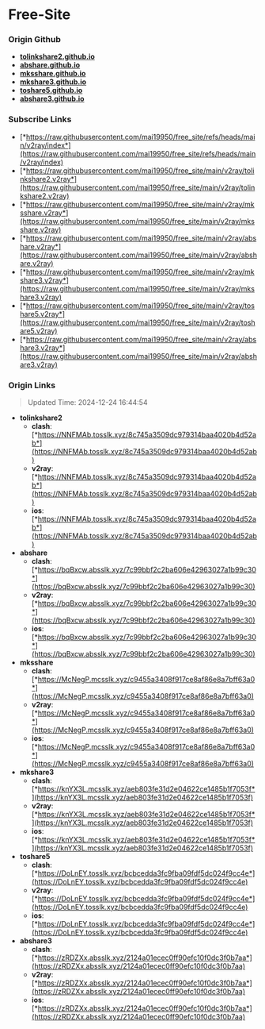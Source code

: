 # Free-Site

### Origin Github

- [**tolinkshare2.github.io**](https://github.com/tolinkshare2/tolinkshare2.github.io)
- [**abshare.github.io**](https://github.com/abshare/abshare.github.io)
- [**mksshare.github.io**](https://github.com/mksshare/mksshare.github.io)
- [**mkshare3.github.io**](https://github.com/mkshare3/mkshare3.github.io)
- [**toshare5.github.io**](https://github.com/toshare5/toshare5.github.io)
- [**abshare3.github.io**](https://github.com/abshare3/abshare3.github.io)

### Subscribe Links

- [*https://raw.githubusercontent.com/mai19950/free_site/refs/heads/main/v2ray/index*](https://raw.githubusercontent.com/mai19950/free_site/refs/heads/main/v2ray/index)
- [*https://raw.githubusercontent.com/mai19950/free_site/main/v2ray/tolinkshare2.v2ray*](https://raw.githubusercontent.com/mai19950/free_site/main/v2ray/tolinkshare2.v2ray)
- [*https://raw.githubusercontent.com/mai19950/free_site/main/v2ray/mksshare.v2ray*](https://raw.githubusercontent.com/mai19950/free_site/main/v2ray/mksshare.v2ray)
- [*https://raw.githubusercontent.com/mai19950/free_site/main/v2ray/abshare.v2ray*](https://raw.githubusercontent.com/mai19950/free_site/main/v2ray/abshare.v2ray)
- [*https://raw.githubusercontent.com/mai19950/free_site/main/v2ray/mkshare3.v2ray*](https://raw.githubusercontent.com/mai19950/free_site/main/v2ray/mkshare3.v2ray)
- [*https://raw.githubusercontent.com/mai19950/free_site/main/v2ray/toshare5.v2ray*](https://raw.githubusercontent.com/mai19950/free_site/main/v2ray/toshare5.v2ray)
- [*https://raw.githubusercontent.com/mai19950/free_site/main/v2ray/abshare3.v2ray*](https://raw.githubusercontent.com/mai19950/free_site/main/v2ray/abshare3.v2ray)

### Origin Links

> Updated Time: 2024-12-24 16:44:54

- **tolinkshare2**
  - **clash**: [*https://NNFMAb.tosslk.xyz/8c745a3509dc979314baa4020b4d52ab*](https://NNFMAb.tosslk.xyz/8c745a3509dc979314baa4020b4d52ab)
  - **v2ray**: [*https://NNFMAb.tosslk.xyz/8c745a3509dc979314baa4020b4d52ab*](https://NNFMAb.tosslk.xyz/8c745a3509dc979314baa4020b4d52ab)
  - **ios**: [*https://NNFMAb.tosslk.xyz/8c745a3509dc979314baa4020b4d52ab*](https://NNFMAb.tosslk.xyz/8c745a3509dc979314baa4020b4d52ab)
- **abshare**
  - **clash**: [*https://bqBxcw.absslk.xyz/7c99bbf2c2ba606e42963027a1b99c30*](https://bqBxcw.absslk.xyz/7c99bbf2c2ba606e42963027a1b99c30)
  - **v2ray**: [*https://bqBxcw.absslk.xyz/7c99bbf2c2ba606e42963027a1b99c30*](https://bqBxcw.absslk.xyz/7c99bbf2c2ba606e42963027a1b99c30)
  - **ios**: [*https://bqBxcw.absslk.xyz/7c99bbf2c2ba606e42963027a1b99c30*](https://bqBxcw.absslk.xyz/7c99bbf2c2ba606e42963027a1b99c30)
- **mksshare**
  - **clash**: [*https://McNegP.mcsslk.xyz/c9455a3408f917ce8af86e8a7bff63a0*](https://McNegP.mcsslk.xyz/c9455a3408f917ce8af86e8a7bff63a0)
  - **v2ray**: [*https://McNegP.mcsslk.xyz/c9455a3408f917ce8af86e8a7bff63a0*](https://McNegP.mcsslk.xyz/c9455a3408f917ce8af86e8a7bff63a0)
  - **ios**: [*https://McNegP.mcsslk.xyz/c9455a3408f917ce8af86e8a7bff63a0*](https://McNegP.mcsslk.xyz/c9455a3408f917ce8af86e8a7bff63a0)
- **mkshare3**
  - **clash**: [*https://knYX3L.mcsslk.xyz/aeb803fe31d2e04622ce1485b1f7053f*](https://knYX3L.mcsslk.xyz/aeb803fe31d2e04622ce1485b1f7053f)
  - **v2ray**: [*https://knYX3L.mcsslk.xyz/aeb803fe31d2e04622ce1485b1f7053f*](https://knYX3L.mcsslk.xyz/aeb803fe31d2e04622ce1485b1f7053f)
  - **ios**: [*https://knYX3L.mcsslk.xyz/aeb803fe31d2e04622ce1485b1f7053f*](https://knYX3L.mcsslk.xyz/aeb803fe31d2e04622ce1485b1f7053f)
- **toshare5**
  - **clash**: [*https://DoLnEY.tosslk.xyz/bcbcedda3fc9fba09fdf5dc024f9cc4e*](https://DoLnEY.tosslk.xyz/bcbcedda3fc9fba09fdf5dc024f9cc4e)
  - **v2ray**: [*https://DoLnEY.tosslk.xyz/bcbcedda3fc9fba09fdf5dc024f9cc4e*](https://DoLnEY.tosslk.xyz/bcbcedda3fc9fba09fdf5dc024f9cc4e)
  - **ios**: [*https://DoLnEY.tosslk.xyz/bcbcedda3fc9fba09fdf5dc024f9cc4e*](https://DoLnEY.tosslk.xyz/bcbcedda3fc9fba09fdf5dc024f9cc4e)
- **abshare3**
  - **clash**: [*https://zRDZXx.absslk.xyz/2124a01ecec0ff90efc10f0dc3f0b7aa*](https://zRDZXx.absslk.xyz/2124a01ecec0ff90efc10f0dc3f0b7aa)
  - **v2ray**: [*https://zRDZXx.absslk.xyz/2124a01ecec0ff90efc10f0dc3f0b7aa*](https://zRDZXx.absslk.xyz/2124a01ecec0ff90efc10f0dc3f0b7aa)
  - **ios**: [*https://zRDZXx.absslk.xyz/2124a01ecec0ff90efc10f0dc3f0b7aa*](https://zRDZXx.absslk.xyz/2124a01ecec0ff90efc10f0dc3f0b7aa)
